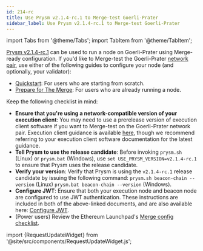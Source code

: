 ```yaml
---
id: 214-rc
title: Use Prysm v2.1.4-rc.1 to Merge-test Goerli-Prater
sidebar_label: Use Prysm v2.1.4-rc.1 to Merge-test Goerli-Prater
---
```


import Tabs from '@theme/Tabs';
import TabItem from '@theme/TabItem';

[Prysm v2.1.4-rc.1](https://github.com/prysmaticlabs/prysm/releases/tag/v2.1.4-rc.1) can be used to run a node on Goerli-Prater using Merge-ready configuration. If you'd like to Merge-test the Goerli-Prater [network pair](../concepts/nodes-networks.md), use  either of the following guides to configure your node (and optionally, your validator):

 - [Quickstart](../install/install-with-script.md): For users who are starting from scratch.
 - [Prepare for The Merge](../prepare-for-merge.md): For users who are already running a node.


Keep the following checklist in mind:

 - **Ensure that you're using a network-compatible version of your execution client**: You may need to use a prerelease version of execution client software if you want to Merge-test on the Goerli-Prater network pair. Execution client guidance is available [here](https://notes.ethereum.org/@launchpad/goerli), though we recommend referring to your execution client software documentation for the latest guidance.
 - **Tell Prysm to use the release candidate**: Before invoking `prysm.sh` (Linux) or `prysm.bat` (Windows), use `set USE_PRYSM_VERSION=v2.1.4-rc.1` to ensure that Prysm uses the release candidate.
 - **Verify your version**: Verify that Prysm is using the `v2.1.4-rc.1` release candidate by issuing the following command: `prysm.sh beacon-chain --version` (Linux) `prysm.bat beacon-chain --version` (Windows).
 - **Configure JWT**: Ensure that both your execution node and beacon node are configured to use JWT authentication. These instructions are included in both of the above-linked documents, and are also available here: [Configure JWT](../execution-node/authentication.md).
 - (Power users) Review the Ethereum Launchpad's [Merge config checklist](https://notes.ethereum.org/@launchpad/merge-configuration-checklist).



import {RequestUpdateWidget} from '@site/src/components/RequestUpdateWidget.js';

<RequestUpdateWidget />